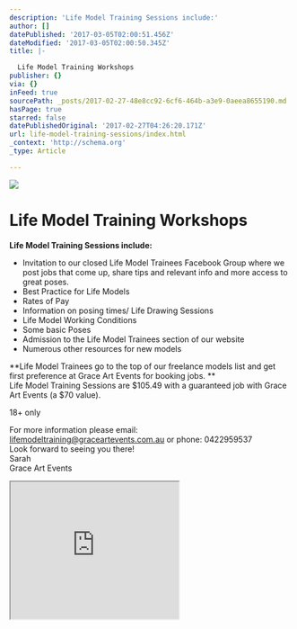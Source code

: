 ```yaml
---
description: 'Life Model Training Sessions include:'
author: []
datePublished: '2017-03-05T02:00:51.456Z'
dateModified: '2017-03-05T02:00:50.345Z'
title: |-

  Life Model Training Workshops
publisher: {}
via: {}
inFeed: true
sourcePath: _posts/2017-02-27-48e8cc92-6cf6-464b-a3e9-0aeea8655190.md
hasPage: true
starred: false
datePublishedOriginal: '2017-02-27T04:26:20.171Z'
url: life-model-training-sessions/index.html
_context: 'http://schema.org'
_type: Article

---
```

![](https://the-grid-user-content.s3-us-west-2.amazonaws.com/826cd298-5c39-4abd-9b70-8d4202b12b7b.jpg)

# Life Model Training Workshops

**Life Model Training Sessions include:**

* Invitation to our closed Life Model Trainees Facebook Group where we post jobs that come up, share tips and relevant info and more access to great poses.
* Best Practice for Life Models
* Rates of Pay
* Information on posing times/ Life Drawing Sessions
* Life Model Working Conditions
* Some basic Poses
* Admission to the Life Model Trainees section of our website
* Numerous other resources for new models

**Life Model Trainees go to the top of our freelance models list and get first preference at Grace Art Events for booking jobs. **  
Life Model Training Sessions are $105.49 with a guaranteed job with Grace Art Events (a $70 value).

18+ only

For more information please email: lifemodeltraining@graceartevents.com.au or phone: 0422959537  
Look forward to seeing you there!   
Sarah   
Grace Art Events

<iframe src="https://the-grid.github.io/ed-userhtml/?g=eJx9VE1v2zAMPTe_gnOxHYoqTtqmHfI1dFuHDmhPLbBjIEt0LESWPElO0w3776PkJP0YupNt8VF8fHz09B1j8BmXysAtV_pLpeoG7tTStA18s64Gxua9qVZmBZXDcpbluZCGqZov0fdrShExpS9snWNdoBRWYl5Zp35ZE7hmXquaDQeLi77wPgOHepb58KjRV4ghg_DY4CwLuAl5BFCxFP33_OCwFotUYuETv98FF6uls62R48OyLCcgNHI31liGCZRUfjw8azZwjXqNQQl-fOkU18eeG888OkUZD0qGajwcDN5P_vQO8iO4lBIebevAPjxXpIxSdMTsGp1TEj2QZgnqVUB46gmsi6FQKb9NKbQVq37vAAB-IElAYtVoJNR2rcyyQyYMcDoNFUJDIJQx-OXuDpL8wabI9dXlV7BlV_n6_vYGSqWxD0d5b5qnciShVGtQcpa9UiyqmzrhIihr4jCXjgsSLeAaTfD91g9P-lr5wGpuaMRprr4tvHCqwLyxPnxqZyN-UgoUozPkg9HJxenpuTg7_4gX-IHXzYQKD4vTAS9HowIzqDFUlrjE3GzLiiVWEiXb380isQwMr_H_CKG597NszbWSPFCBwN0SwyxbFJqbFV1hd7F5jxSHt9RY0LVW62itqeYF6jjliEJ2dXv5_Sab36gS4ZYMreHecWXSPKKtRYAbEgmmeUqMNyjTtGHrWox7kQHRaOlr11R36Y7_FtPx2lWERtM4Kqslui0EuJQOu9X52SqHcttVXFyHXEODtiGT-cq2WlL3ITpCd64iH0ZL4aZB4ry0NtqL2vDAQNoEdkg2xA5OznXKrzq7FxTslPLxJ7CXMpkszVNFF42BF97qNuAE4uqNgY0Gg0GzmWTAaeFYpWiOZLbgWszmL4SK672Tp1i8aavFcz8FXigjcTPL2PBJ4_k0J27PWG5lTr-EV1XJUbUK-9y7ncF2TPzTwZt23c-xaEOw5mX97nWaRxnjM3324sSu4ta_tCFp-xepcdtz" height="244" style=""></iframe>